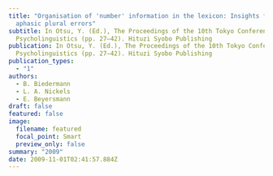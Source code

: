 ```yaml
---
title: "Organisation of 'number' information in the lexicon: Insights from
  aphasic plural errors"
subtitle: In Otsu, Y. (Ed.), The Proceedings of the 10th Tokyo Conference on
  Psycholinguistics (pp. 27–42). Hituzi Syobo Publishing
publication: In Otsu, Y. (Ed.), The Proceedings of the 10th Tokyo Conference on
  Psycholinguistics (pp. 27–42). Hituzi Syobo Publishing
publication_types:
  - "1"
authors:
  - B. Biedermann
  - L. A. Nickels
  - E. Beyersmann
draft: false
featured: false
image:
  filename: featured
  focal_point: Smart
  preview_only: false
summary: "2009"
date: 2009-11-01T02:41:57.884Z
---
```


